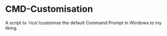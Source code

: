 # CMD-Customisation
A script to 'rice'/customise the default Command Prompt in Windows to my liking.

